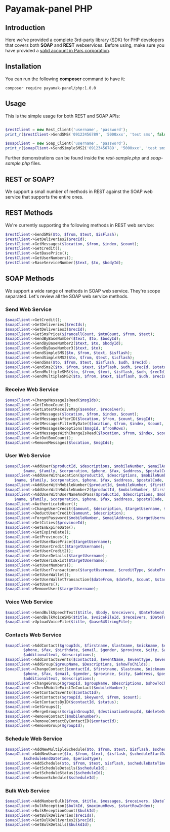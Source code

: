 # Payamak-panel PHP

## Introduction
Here we've provided a complete 3rd-party library (SDK) for PHP developers that covers both **SOAP** and **REST** webservices. Before using, make sure you have provided a [valid account in Pars corporation](https://pars.ws/).


## Installation
You can run the following **composer** command to have it:

```
composer require payamak-panel/php:1.0.0
```

## Usage
This is the simple usage for both REST and SOAP APIs:
```php

$restClient = new Rest_Client('username', 'password');
print_r($restClient->SendSMS('09123456789', '5000xxx', 'test sms', false));

$soapClient = new Soap_Client('username', 'password');
print_r($soapClient->SendSimpleSMS2('09123456789', '5000xxx', 'test sms', false));

```
Further demonstrations can be found inside the _rest-sample.php_ and _soap-sample.php_ files.

## REST or SOAP?
We support a small number of methods in REST against the SOAP web service that supports the entire ones.

## REST Methods
We're currently supporting the following methods in REST web service:

```php
$restClient->SendSMS($to, $from, $text, $isFlash);
$restClient->GetDeliveries2($recId);
$restClient->GetMessages($location, $from, $index, $count);
$restClient->GetCredit();
$restClient->GetBasePrice();
$restClient->GetUserNumbers();
$restClient->BaseServiceNumber($text, $to, $bodyId);
```

## SOAP Methods
We support a wide range of methods in SOAP web service. They're scope separated. Let's review all the SOAP web service methods.

### Send Web Service

```php
$soapClient->GetCredit();
$soapClient->GetDeliveries($recIds);
$soapClient->GetDeliveries3($recId);
$soapClient->GetSmsPrice($irancellCount, $mtnCount, $from, $text);
$soapClient->SendByBaseNumber($text, $to, $bodyId);
$soapClient->SendByBaseNumber2($text, $to, $bodyId);
$soapClient->SendByBaseNumber3($text, $to);
$soapClient->SendSimpleSMS($to, $from, $text, $isflash);
$soapClient->SendSimpleSMS2($to, $from, $text, $isflash);
$soapClient->SendSms($to, $from, $text, $isflash, $udh, $recId);
$soapClient->SendSms2($to, $from, $text, $isflash, $udh, $recId, $status, $filterId);
$soapClient->SendMultipleSMS($to, $from, $text, $isflash, $udh, $recId);
$soapClient->SendMultipleSMS2($to, $from, $text, $isflash, $udh, $recId);
```

### Receive Web Service

```php
$soapClient->ChangeMessageIsRead($msgIds);
$soapClient->GetInboxCount();
$soapClient->GetLatestReceiveMsg($sender, $receiver);
$soapClient->GetMessages($location, $from, $index, $count);
$soapClient->GetMessagesAfterID($location, $from, $count, $msgId);
$soapClient->GetMessagesFilterByDate($location, $from, $index, $count, $dateFrom, $dateTo, $isRead);
$soapClient->GetMessagesReceptions($msgId, $fromRows);
$soapClient->GetMessagesWithChangeIsRead($location, $from, $index, $count, $isRead, $changeIsRead);
$soapClient->GetOutBoxCount();
$soapClient->RemoveMessages($location, $msgIds);
```

### User Web Service

```php
$soapClient->AddUser($productId, $descriptions, $mobileNumber, $emailAddress, $nationalCode, 
        $name, $family, $corporation, $phone, $fax, $address, $postalCode, $certificateNumber);
$soapClient->AddUserWithLocation($productId, $descriptions, $mobileNumber, $emailAddress, $nationalCode, 
    $name, $family, $corporation, $phone, $fax, $address, $postalCode, $certificateNumber, $country, $province, $city);
$soapClient->AddUserWithMobileNumber($productId, $mobileNumber, $firstName, $lastName, $email);
$soapClient->AddUserWithMobileNumber2($productId, $mobileNumber, $firstName, $lastName, $userName, $email);
$soapClient->AddUserWithUserNameAndPass($productId, $descriptions, $mobileNumber, $emailAddress, $nationalCode, 
    $name, $family, $corporation, $phone, $fax, $address, $postalCode, $certificateNumber, $targetUserName, $targetUserPassword);
$soapClient->AuthenticateUser();
$soapClient->ChangeUserCredit($amount, $description, $targetUsername, $GetTax);
$soapClient->DeductUserCredit($amount, $description);
$soapClient->ForgotPassword($mobileNumber, $emailAddress, $targetUsername);
$soapClient->GetCities($provinceId);
$soapClient->GetEnExpireDate();
$soapClient->GetExpireDate();
$soapClient->GetProvinces();
$soapClient->GetUserBasePrice($targetUsername);
$soapClient->GetUserCredit($targetUsername);
$soapClient->GetUserCredit2();
$soapClient->GetUserDetails($targetUsername);
$soapClient->GetUserIsExist($targetUsername);
$soapClient->GetUserNumbers();
$soapClient->GetUserTransactions($targetUsername, $creditType, $dateFrom, $dateTo, $keyword);
$soapClient->GetUserWallet();
$soapClient->GetUserWalletTransaction($dateFrom, $dateTo, $count, $startIndex, $payType, $payLoc);
$soapClient->GetUsers();
$soapClient->RemoveUser($targetUsername);
```

### Voice Web Service

```php
$soapClient->SendBulkSpeechText($title, $body, $receivers, $DateToSend, $repeatCount);
$soapClient->SendBulkVoiceSMS($title, $voiceFileId, $receivers, $DateToSend, $repeatCount);
$soapClient->UploadVoiceFile($title, $base64StringFile);
```

### Contacts Web Service

```php
$soapClient->AddContact($groupIds, $firstname, $lastname, $nickname, $corporation, $mobilenumber,
        $phone, $fax, $birthdate, $email, $gender, $province, $city, $address, $postalCode, $additionaldate,
        $additionaltext, $descriptions);
$soapClient->AddContactEvents($contactId, $eventName, $eventType, $eventDate);
$soapClient->AddGroup($groupName, $Descriptions, $showToChilds);
$soapClient->ChangeContact($contactId, $firstname, $lastname, $nickname, $corporation, $mobilenumber,
        $phone, $fax, $email, $gender, $province, $city, $address, $postalCode, $contactStatus,
        $additionaltext, $descriptions);
$soapClient->ChangeGroup($groupId, $groupName, $Descriptions, $showToChilds, $groupStatus);
$soapClient->CheckMobileExistInContact($mobileNumber);
$soapClient->GetContactEvents($contactId);
$soapClient->GetContacts($groupId, $keyword, $from, $count);
$soapClient->GetContactsByID($contactId, $status);
$soapClient->GetGroups();
$soapClient->MergeGroups($originGroupId, $destinationGroupId, $deleteOriginGroup);
$soapClient->RemoveContact($mobilenumber);
$soapClient->RemoveContactByContactID($contactId);
$soapClient->RemoveGroup($groupId);
```

### Schedule Web Service

```php
$soapClient->AddNewMultipleSchedule($to, $from, $text, $isflash, $scheduleDateTime, $period);
$soapClient->AddNewUsance($to, $from, $text, $isflash, $scheduleStartDateTime, $countrepeat,
        $scheduleEndDateTime, $periodType);
$soapClient->AddSchedule($to, $from, $text, $isflash, $scheduleDateTime, $period);
$soapClient->GetScheduleDetails($scheduleId);
$soapClient->GetScheduleStatus($scheduleId);
$soapClient->RemoveSchedule($scheduleId);
```

### Bulk Web Service

```php
$soapClient->AddNumberBulk($from, $title, $messages, $receivers, $DateToSend);
$soapClient->BulkReception($bulkId, $maximumRows, $startRowIndex);
$soapClient->BulkReceptionCount($bulkId);
$soapClient->GetBulkDeliveries($recIds);
$soapClient->GetBulkDeliveries2($recId);
$soapClient->GetBulkDetails($bulkdId);
```
